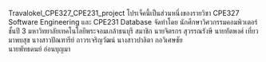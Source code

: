 Travalokel_CPE327_CPE231_project
โปรเจ็คนี้เป็นส่วนหนึ่งของรายวิชา CPE327 Software Engineering และ CPE231 Database จัดทำโดย นักศึกษาวิศวกรรมคอมพิวเตอร์ ชั้นปี 3 มหาวิทยาลัยเทคโนโลยีพระจอมเกล้าธนบุรี
สมาชิก
นายจิตรกร             	สุวรรณรังษี 
นายทัตพงศ์		        เที่ยวมาพบสุข
นางสาวปัณฑารีย์     	 ถาวรเจริญวัฒน์ 
นางสาวปาลิตา        	กอวิเศษชัย	
นายพัทธดนย์          	อ่อนบุญมา   

